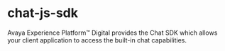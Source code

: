 # chat-js-sdk
Avaya Experience Platform™ Digital provides the Chat SDK which allows your client application to access the built-in chat capabilities.
